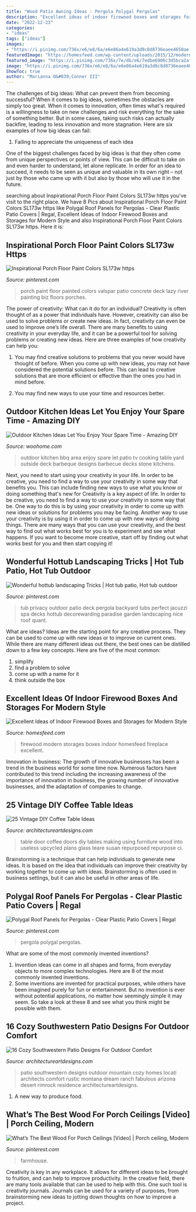 ```yaml
---
title: "Wood Patio Awning Ideas : Pergola Polygal Pergolas"
description: "Excellent ideas of indoor firewood boxes and storages for modern style"
date: "2022-12-23"
categories:
- "ideas"
tags: ["ideas"]
images:
- "https://i.pinimg.com/736x/e6/e8/6a/e6e86a4e619a3d0c8d8736eaee4650ae.jpg"
featuredImage: "https://homesfeed.com/wp-content/uploads/2015/12/modern-firewood-storage-hidden-in-the-back-of-the-fireplace-but-still-a-niche-carved-into-the-white-wall.jpg"
featured_image: "https://i.pinimg.com/736x/7e/db/e6/7edbe6906c3d5bca2afa0c27d3e854c2.jpg"
image: "https://i.pinimg.com/736x/e6/e8/6a/e6e86a4e619a3d0c8d8736eaee4650ae.jpg"
ShowToc: true
author: "Marianna O&#039;Conner III"
---
```



The challenges of big ideas: What can prevent them from becoming successful?
When it comes to big ideas, sometimes the obstacles are simply too great. When it comes to innovation, often times what's required is a willingness to take on new challenges and risk everything for the sake of something better. But in some cases, taking such risks can actually backfire, leading to less innovation and more stagnation. Here are six examples of how big ideas can fail:
1) Failing to appreciate the uniqueness of each idea

One of the biggest challenges faced by big ideas is that they often come from unique perspectives or points of view. This can be difficult to take on and even harder to understand, let alone replicate. In order for an idea to succeed, it needs to be seen as unique and valuable in its own right – not just by those who came up with it but also by those who will use it in the future.

	

		
searching about Inspirational Porch Floor Paint Colors SL173w https you've visit to the right place. We have 8 Pics about Inspirational Porch Floor Paint Colors SL173w https like Polygal Roof Panels for Pergolas - Clear Plastic Patio Covers | Regal, Excellent Ideas of Indoor Firewood Boxes and Storages for Modern Style and also Inspirational Porch Floor Paint Colors SL173w https. Here it is:
		
    
## Inspirational Porch Floor Paint Colors SL173w Https

<img loading=lazy src="https://i.pinimg.com/736x/e6/e8/6a/e6e86a4e619a3d0c8d8736eaee4650ae.jpg" onerror="this.onerror=null;this.src='https://tse2.mm.bing.net/th?id=OIP.En8UGU1jEz90QxShkaCPgwHaKb&amp;pid=15.1';" alt="Inspirational Porch Floor Paint Colors SL173w https">

_Source: pinterest.com_

>porch paint floor painted colors valspar patio concrete deck lazy river painting biz floors porches. 

	

The power of creativity: What can it do for an individual?
Creativity is often thought of as a power that individuals have. However, creativity can also be used to solve problems or create new ideas. In fact, creativity can even be used to improve one’s life overall. There are many benefits to using creativity in your everyday life, and it can be a powerful tool for solving problems or creating new ideas. Here are three examples of how creativity can help you: 
1) You may find creative solutions to problems that you never would have thought of before. When you come up with new ideas, you may not have considered the potential solutions before. This can lead to creative solutions that are more efficient or effective than the ones you had in mind before. 

2) You may find new ways to use your time and resources better.

    
## Outdoor Kitchen Ideas Let You Enjoy Your Spare Time - Amazing DIY

<img loading=lazy src="http://www.woohome.com/wp-content/uploads/2014/02/outdoor-kitchen-15.jpg" onerror="this.onerror=null;this.src='https://tse2.mm.bing.net/th?id=OIP.aBX0IHzMpmdlZpbli8pgXgHaJ4&amp;pid=15.1';" alt="Outdoor Kitchen Ideas Let You Enjoy Your Spare Time - Amazing DIY">

_Source: woohome.com_

>outdoor kitchen bbq area enjoy spare let patio tv cooking table yard outside deck barbeque designs barbecue decks stone kitchens. 

	

Next, you need to start using your creativity in your life. In order to be creative, you need to find a way to use your creativity in some way that benefits you. This can include finding new ways to use what you know or doing something that's new for
Creativity is a key aspect of life. In order to be creative, you need to find a way to use your creativity in some way that be. One way to do this is by using your creativity in order to come up with new ideas or solutions for problems you may be facing. Another way to use your creativity is by using it in order to come up with new ways of doing things. There are many ways that you can use your creativity, and the best way to find out what works best for you is to experiment and see what happens. If you want to become more creative, start off by finding out what works best for you and then start copying it!

    
## Wonderful Hottub Landscaping Tricks | Hot Tub Patio, Hot Tub Outdoor

<img loading=lazy src="https://i.pinimg.com/736x/94/59/2b/94592bb647ba589f9e659222a0ec4e5c.jpg" onerror="this.onerror=null;this.src='https://tse1.mm.bing.net/th?id=OIP.U4yB6SNHSsWiiXArVOmDOgHaLG&amp;pid=15.1';" alt="Wonderful hottub landscaping Tricks | Hot tub patio, Hot tub outdoor">

_Source: pinterest.com_

>tub privacy outdoor patio deck pergola backyard tubs perfect jacuzzi spa decks hottub decorewarding paradise garden landscaping nice roof quant. 

	

What are ideas?
Ideas are the starting point for any creative process. They can be used to come up with new ideas or to improve on current ones. While there are many different ideas out there, the best ones can be distilled down to a few key concepts. Here are five of the most common:
1. simplify
2. find a problem to solve
3. come up with a name for it
4. think outside the box

    
## Excellent Ideas Of Indoor Firewood Boxes And Storages For Modern Style

<img loading=lazy src="https://homesfeed.com/wp-content/uploads/2015/12/modern-firewood-storage-hidden-in-the-back-of-the-fireplace-but-still-a-niche-carved-into-the-white-wall.jpg" onerror="this.onerror=null;this.src='https://tse1.mm.bing.net/th?id=OIP.xYDrIcEf_VnW7UV5h-pMyQHaLG&amp;pid=15.1';" alt="Excellent Ideas of Indoor Firewood Boxes and Storages for Modern Style">

_Source: homesfeed.com_

>firewood modern storages boxes indoor homesfeed fireplace excellent. 

	

Innovation in business:
The growth of innovative businesses has been a trend in the business world for some time now. Numerous factors have contributed to this trend including the increasing awareness of the importance of innovation in business, the growing number of innovative businesses, and the adaptation of companies to change.

    
## 25 Vintage DIY Coffee Table Ideas

<img loading=lazy src="https://www.architectureartdesigns.com/wp-content/uploads/2014/01/2241.jpg" onerror="this.onerror=null;this.src='https://tse2.mm.bing.net/th?id=OIP.Tnwfo1PMh76llenZGcE-wgHaJ3&amp;pid=15.1';" alt="25 Vintage DIY Coffee Table Ideas">

_Source: architectureartdesigns.com_

>table door coffee doors diy tables making using furniture wood into useless upcycled plans glass teare susan repurposed repurpose ci. 

	

Brainstorming is a technique that can help individuals to generate new ideas. It is based on the idea that individuals can improve their creativity by working together to come up with ideas. Brainstorming is often used in business settings, but it can also be useful in other areas of life.

    
## Polygal Roof Panels For Pergolas - Clear Plastic Patio Covers | Regal

<img loading=lazy src="https://i.pinimg.com/736x/7e/db/e6/7edbe6906c3d5bca2afa0c27d3e854c2.jpg" onerror="this.onerror=null;this.src='https://tse1.mm.bing.net/th?id=OIP.YFiswmDBMfkQbK-Wiv7A1gHaHa&amp;pid=15.1';" alt="Polygal Roof Panels for Pergolas - Clear Plastic Patio Covers | Regal">

_Source: pinterest.com_

>pergola polygal pergolas. 

	

What are some of the most commonly invented inventions?
1. Invention ideas can come in all shapes and forms, from everyday objects to more complex technologies. Here are 8 of the most commonly invented inventions.
2. Some inventions are invented for practical purposes, while others have been imagined purely for fun or entertainment. But no invention is ever without potential applications, no matter how seemingly simple it may seem. So take a look at these 8 and see what you think might be possible with them.

    
## 16 Cozy Southwestern Patio Designs For Outdoor Comfort

<img loading=lazy src="https://www.architectureartdesigns.com/wp-content/uploads/2016/04/16-Cozy-Southwestern-Patio-Designs-For-Outdoor-Comfort-2.jpg" onerror="this.onerror=null;this.src='https://tse1.mm.bing.net/th?id=OIP.Nm9B5zqeu9GgajxlhKgyKAHaE7&amp;pid=15.1';" alt="16 Cozy Southwestern Patio Designs For Outdoor Comfort">

_Source: architectureartdesigns.com_

>patio southwestern designs outdoor mountain cozy homes locati architects comfort rustic montana dream ranch fabulous arizona desert rimrock residence architectureartdesigns. 

	

1. A new way to produce food.

    
## What’s The Best Wood For Porch Ceilings [Video] | Porch Ceiling, Modern

<img loading=lazy src="https://i.pinimg.com/736x/8a/fd/66/8afd66b736ba1af2d81397a85ccf9870.jpg" onerror="this.onerror=null;this.src='https://tse4.mm.bing.net/th?id=OIP.-igRp5B1dmSUk08Gx1RKKgHaNK&amp;pid=15.1';" alt="What’s The Best Wood For Porch Ceilings [Video] | Porch ceiling, Modern">

_Source: pinterest.com_

>farmhouse. 

	

Creativity is key in any workplace. It allows for different ideas to be brought to fruition, and can help to improve productivity. In the creative field, there are many tools available that can be used to help with this. One such tool is creativity journals. Journals can be used for a variety of purposes, from brainstorming new ideas to jotting down thoughts on how to improve a project.

